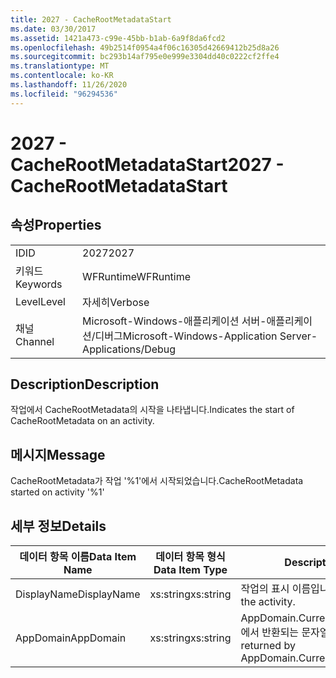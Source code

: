 ```yaml
---
title: 2027 - CacheRootMetadataStart
ms.date: 03/30/2017
ms.assetid: 1421a473-c99e-45bb-b1ab-6a9f8da6fcd2
ms.openlocfilehash: 49b2514f0954a4f06c16305d42669412b25d8a26
ms.sourcegitcommit: bc293b14af795e0e999e3304dd40c0222cf2ffe4
ms.translationtype: MT
ms.contentlocale: ko-KR
ms.lasthandoff: 11/26/2020
ms.locfileid: "96294536"
---
```

# <a name="2027---cacherootmetadatastart"></a><span data-ttu-id="d4816-102">2027 - CacheRootMetadataStart</span><span class="sxs-lookup"><span data-stu-id="d4816-102">2027 - CacheRootMetadataStart</span></span>

## <a name="properties"></a><span data-ttu-id="d4816-103">속성</span><span class="sxs-lookup"><span data-stu-id="d4816-103">Properties</span></span>  
  
|||  
|-|-|  
|<span data-ttu-id="d4816-104">ID</span><span class="sxs-lookup"><span data-stu-id="d4816-104">ID</span></span>|<span data-ttu-id="d4816-105">2027</span><span class="sxs-lookup"><span data-stu-id="d4816-105">2027</span></span>|  
|<span data-ttu-id="d4816-106">키워드</span><span class="sxs-lookup"><span data-stu-id="d4816-106">Keywords</span></span>|<span data-ttu-id="d4816-107">WFRuntime</span><span class="sxs-lookup"><span data-stu-id="d4816-107">WFRuntime</span></span>|  
|<span data-ttu-id="d4816-108">Level</span><span class="sxs-lookup"><span data-stu-id="d4816-108">Level</span></span>|<span data-ttu-id="d4816-109">자세히</span><span class="sxs-lookup"><span data-stu-id="d4816-109">Verbose</span></span>|  
|<span data-ttu-id="d4816-110">채널</span><span class="sxs-lookup"><span data-stu-id="d4816-110">Channel</span></span>|<span data-ttu-id="d4816-111">Microsoft-Windows-애플리케이션 서버-애플리케이션/디버그</span><span class="sxs-lookup"><span data-stu-id="d4816-111">Microsoft-Windows-Application Server-Applications/Debug</span></span>|  
  
## <a name="description"></a><span data-ttu-id="d4816-112">Description</span><span class="sxs-lookup"><span data-stu-id="d4816-112">Description</span></span>  

 <span data-ttu-id="d4816-113">작업에서 CacheRootMetadata의 시작을 나타냅니다.</span><span class="sxs-lookup"><span data-stu-id="d4816-113">Indicates the start of CacheRootMetadata on an activity.</span></span>  
  
## <a name="message"></a><span data-ttu-id="d4816-114">메시지</span><span class="sxs-lookup"><span data-stu-id="d4816-114">Message</span></span>  

 <span data-ttu-id="d4816-115">CacheRootMetadata가 작업 '%1'에서 시작되었습니다.</span><span class="sxs-lookup"><span data-stu-id="d4816-115">CacheRootMetadata started on activity '%1'</span></span>  
  
## <a name="details"></a><span data-ttu-id="d4816-116">세부 정보</span><span class="sxs-lookup"><span data-stu-id="d4816-116">Details</span></span>  
  
|<span data-ttu-id="d4816-117">데이터 항목 이름</span><span class="sxs-lookup"><span data-stu-id="d4816-117">Data Item Name</span></span>|<span data-ttu-id="d4816-118">데이터 항목 형식</span><span class="sxs-lookup"><span data-stu-id="d4816-118">Data Item Type</span></span>|<span data-ttu-id="d4816-119">Description</span><span class="sxs-lookup"><span data-stu-id="d4816-119">Description</span></span>|  
|--------------------|--------------------|-----------------|  
|<span data-ttu-id="d4816-120">DisplayName</span><span class="sxs-lookup"><span data-stu-id="d4816-120">DisplayName</span></span>|<span data-ttu-id="d4816-121">xs:string</span><span class="sxs-lookup"><span data-stu-id="d4816-121">xs:string</span></span>|<span data-ttu-id="d4816-122">작업의 표시 이름입니다.</span><span class="sxs-lookup"><span data-stu-id="d4816-122">The display name of the activity.</span></span>|  
|<span data-ttu-id="d4816-123">AppDomain</span><span class="sxs-lookup"><span data-stu-id="d4816-123">AppDomain</span></span>|<span data-ttu-id="d4816-124">xs:string</span><span class="sxs-lookup"><span data-stu-id="d4816-124">xs:string</span></span>|<span data-ttu-id="d4816-125">AppDomain.CurrentDomain.FriendlyName에서 반환되는 문자열입니다.</span><span class="sxs-lookup"><span data-stu-id="d4816-125">The string returned by AppDomain.CurrentDomain.FriendlyName.</span></span>|
